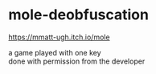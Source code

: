# mole-deobfuscation
https://mmatt-ugh.itch.io/mole  

a game played with one key  
done with permission from the developer
